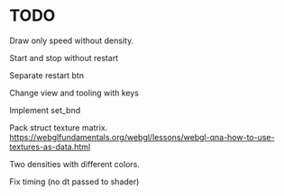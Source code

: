 # TODO

Draw only speed without density.

Start and stop without restart

Separate restart btn

Change view and tooling with keys

Implement set_bnd

Pack struct texture matrix.
https://webglfundamentals.org/webgl/lessons/webgl-qna-how-to-use-textures-as-data.html

Two densities with different colors.

Fix timing (no dt passed to shader)

